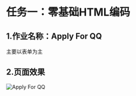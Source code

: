 # 任务一：零基础HTML编码

## 1.作业名称：Apply For QQ

主要以表单为主

## 2.页面效果

![Apply For QQ](http://cghqy.img48.wal8.com/img48/567604_20170315092524/14895465836.png)
